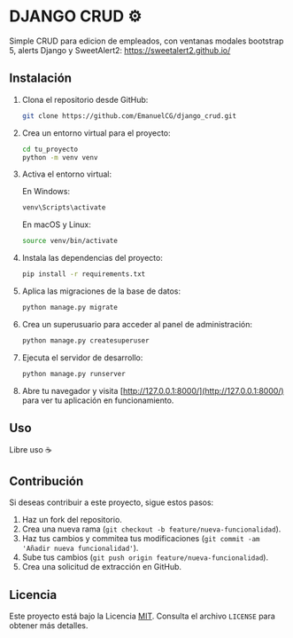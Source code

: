 # DJANGO CRUD ⚙️
Simple CRUD para edicion de empleados, con ventanas modales bootstrap 5, alerts Django y SweetAlert2: https://sweetalert2.github.io/

## Instalación

1. Clona el repositorio desde GitHub:

    ```bash
    git clone https://github.com/EmanuelCG/django_crud.git
    ```

2. Crea un entorno virtual para el proyecto:

    ```bash
    cd tu_proyecto
    python -m venv venv
    ```

3. Activa el entorno virtual:

    En Windows:

    ```bash
    venv\Scripts\activate
    ```

    En macOS y Linux:

    ```bash
    source venv/bin/activate
    ```

4. Instala las dependencias del proyecto:

    ```bash
    pip install -r requirements.txt
    ```

5. Aplica las migraciones de la base de datos:

    ```bash
    python manage.py migrate
    ```

6. Crea un superusuario para acceder al panel de administración:

    ```bash
    python manage.py createsuperuser
    ```

7. Ejecuta el servidor de desarrollo:

    ```bash
    python manage.py runserver
    ```

8. Abre tu navegador y visita [http://127.0.0.1:8000/](http://127.0.0.1:8000/) para ver tu aplicación en funcionamiento.

## Uso

Libre uso ☕

## Contribución

Si deseas contribuir a este proyecto, sigue estos pasos:

1. Haz un fork del repositorio.
2. Crea una nueva rama (`git checkout -b feature/nueva-funcionalidad`).
3. Haz tus cambios y commitea tus modificaciones (`git commit -am 'Añadir nueva funcionalidad'`).
4. Sube tus cambios (`git push origin feature/nueva-funcionalidad`).
5. Crea una solicitud de extracción en GitHub.

## Licencia

Este proyecto está bajo la Licencia [MIT](https://opensource.org/licenses/MIT). Consulta el archivo `LICENSE` para obtener más detalles.

